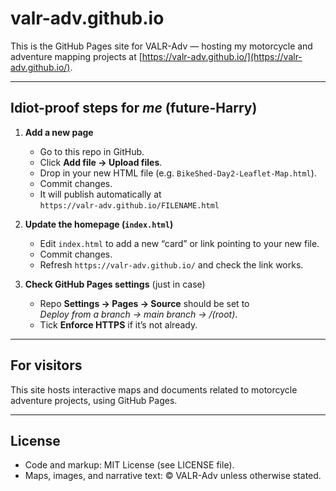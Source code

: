 # valr-adv.github.io

This is the GitHub Pages site for VALR-Adv — hosting my motorcycle and adventure mapping projects at [https://valr-adv.github.io/](https://valr-adv.github.io/).

---

## Idiot-proof steps for *me* (future-Harry)

1. **Add a new page**  
   - Go to this repo in GitHub.  
   - Click **Add file → Upload files**.  
   - Drop in your new HTML file (e.g. `BikeShed-Day2-Leaflet-Map.html`).  
   - Commit changes.  
   - It will publish automatically at  
     `https://valr-adv.github.io/FILENAME.html`

2. **Update the homepage (`index.html`)**  
   - Edit `index.html` to add a new “card” or link pointing to your new file.  
   - Commit changes.  
   - Refresh `https://valr-adv.github.io/` and check the link works.

3. **Check GitHub Pages settings** (just in case)  
   - Repo **Settings → Pages → Source** should be set to  
     *Deploy from a branch → main branch → /(root)*.  
   - Tick **Enforce HTTPS** if it’s not already.

---

## For visitors

This site hosts interactive maps and documents related to motorcycle adventure projects, using GitHub Pages.

---

## License

- Code and markup: MIT License (see LICENSE file).  
- Maps, images, and narrative text: © VALR-Adv unless otherwise stated.

